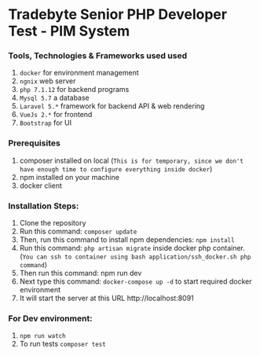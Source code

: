 # Tradebyte Senior PHP Developer Test - PIM System

### Tools, Technologies & Frameworks used used
1. `docker` for environment management
2. `ngnix` web server
3. `php 7.1.12` for backend programs
4. `Mysql 5.7` a database
5. `Laravel 5.*` framework for backend API & web rendering
6. `VueJs 2.*` for frontend
7. `Bootstrap` for UI

### Prerequisites
1. composer installed on local (`This is for temporary, since we don't have enough time to configure everything inside docker`)
2. npm installed on your machine
2. docker client

### Installation Steps:

1. Clone the repository
2. Run this command: `composer update`
3. Then, run this command to install npm dependencies: `npm install`
4. Run this command: `php artisan migrate` inside docker php container. (`You can ssh to container using bash application/ssh_docker.sh php command`)
5. Then run this command: npm run dev
6. Next type this command: `docker-compose up -d` to start required docker environment
7. It will start the server at this URL http://localhost:8091

### For Dev environment:
1. `npm run watch`
2. To run tests `composer test`
